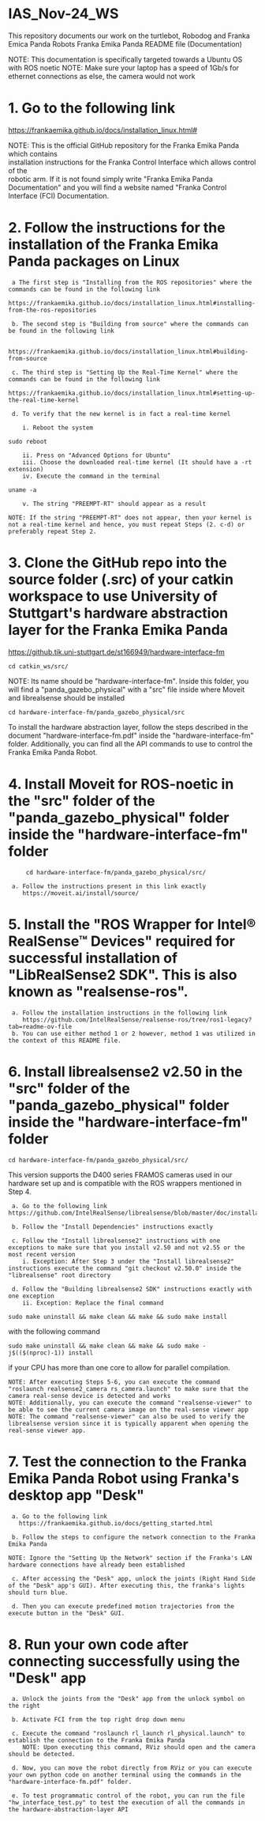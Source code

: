# IAS_Nov-24_WS
This repository documents our work on the turtlebot, Robodog and Franka Emica Panda Robots
Franka Emika Panda README file (Documentation)

NOTE: This documentation is specifically targeted towards a Ubuntu OS with ROS noetic
NOTE: Make sure your laptop has a speed of 1Gb/s for ethernet connections as else, the camera would not work

# 1. Go to the following link 

https://frankaemika.github.io/docs/installation_linux.html#

NOTE: This is the official GitHub repository for the Franka Emika Panda which contains 	
 installation instructions for the Franka Control Interface which allows control of the 	
 robotic arm. If it is not found simply write "Franka Emika Panda Documentation" and you 
will find a website named "Franka Control Interface (FCI) Documentation.

# 2. Follow the instructions for the installation of the Franka Emika Panda packages on Linux 

	 a The first step is "Installing from the ROS repositories" where the commands can be found in the following link

	https://frankaemika.github.io/docs/installation_linux.html#installing-from-the-ros-repositories

	 b. The second step is "Building from source" where the commands can be found in the following link

        https://frankaemika.github.io/docs/installation_linux.html#building-from-source

	 c. The third step is "Setting Up the Real-Time Kernel" where the commands can be found in the following link

	https://frankaemika.github.io/docs/installation_linux.html#setting-up-the-real-time-kernel

	 d. To verify that the new kernel is in fact a real-time kernel
 
		i. Reboot the system 
```
sudo reboot 
```
		ii. Press on "Advanced Options for Ubuntu" 
		iii. Choose the downloaded real-time kernel (It should have a -rt extension)
		iv. Execute the command in the terminal
```
uname -a
```
		v. The string "PREEMPT-RT" should appear as a result

	NOTE: If the string "PREEMPT-RT" does not appear, then your kernel is not a real-time kernel and hence, you must repeat Steps (2. c-d) or preferably repeat Step 2.

# 3. Clone the GitHub repo into the source folder  (.src)  of your catkin workspace to use University of Stuttgart's hardware abstraction layer for the Franka Emika Panda

https://github.tik.uni-stuttgart.de/st166949/hardware-interface-fm
```
cd catkin_ws/src/
```
 NOTE: Its name should be "hardware-interface-fm". Inside this folder, you will find a "panda_gazebo_physical" with a "src" file inside where Moveit and librealsense should be 	installed 
```
cd hardware-interface-fm/panda_gazebo_physical/src
```
  To install the hardware abstraction layer, follow the steps described in the document "hardware-interface-fm.pdf" inside the "hardware-interface-fm" folder. Additionally, you 	can find all the API commands to use to control the Franka Emika Panda Robot.	


# 4. Install Moveit for ROS-noetic in the "src" folder of the "panda_gazebo_physical" folder inside the "hardware-interface-fm" folder 
```
	 cd hardware-interface-fm/panda_gazebo_physical/src/
```
	 a. Follow the instructions present in this link exactly 
        https://moveit.ai/install/source/


# 5. Install the "ROS Wrapper for Intel® RealSense™ Devices" required for successful installation of "LibRealSense2 SDK". This is also known as "realsense-ros".

	 a. Follow the installation instructions in the following link
        https://github.com/IntelRealSense/realsense-ros/tree/ros1-legacy?tab=readme-ov-file 
	 b. You can use either method 1 or 2 however, method 1 was utilized in the context of this README file.
	

# 6. Install librealsense2 v2.50 in the "src" folder of the "panda_gazebo_physical" folder inside the "hardware-interface-fm" folder
```
cd hardware-interface-fm/panda_gazebo_physical/src/
```
 This version supports the D400 series FRAMOS cameras used in our hardware set up and is compatible with the ROS wrappers mentioned in Step 4. 

	 a. Go to the following link
 	https://github.com/IntelRealSense/librealsense/blob/master/doc/installation.md 
  
	 b. Follow the "Install Dependencies" instructions exactly

	 c. Follow the "Install librealsense2" instructions with one exceptions to make sure that you install v2.50 and not v2.55 or the most recent version
		i. Exception: After Step 3 under the "Install librealsense2" instructions execute the command "git checkout v2.50.0" inside the "librealsense" root directory

	 d. Follow the "Building librealsense2 SDK" instructions exactly with one exception
		ii. Exception: Replace the final command
```
sudo make uninstall && make clean && make && sudo make install
```
  with the following command
```
sudo make uninstall && make clean && make && sudo make -j$(($(nproc)-1)) install
```
  if your CPU has more than one core to allow for parallel compilation.

	NOTE: After executing Steps 5-6, you can execute the command "roslaunch realsense2_camera rs_camera.launch" to make sure that the camera real-sense device is detected and works
	NOTE: Additionally, you can execute the command "realsense-viewer" to be able to see the current camera image on the real-sense viewer app
	NOTE: The command "realsense-viewer" can also be used to verify the librealsense version since it is typically apparent when opening the real-sense viewer app.

# 7. Test the connection to the Franka Emika Panda Robot using Franka's desktop app "Desk"

	 a. Go to the following link
       https://frankaemika.github.io/docs/getting_started.html

	 b. Follow the steps to configure the network connection to the Franka Emika Panda

	NOTE: Ignore the "Setting Up the Network" section if the Franka's LAN hardware connections have already been established

	 c. After accessing the "Desk" app, unlock the joints (Right Hand Side of the "Desk" app's GUI). After executing this, the franka's lights should turn blue.

	 d. Then you can execute predefined motion trajectories from the execute button in the "Desk" GUI.

# 8.  Run your own code after connecting successfully using the "Desk" app 


	 a. Unlock the joints from the "Desk" app from the unlock symbol on the right

	 b. Activate FCI from the top right drop down menu

	 c. Execute the command "roslaunch rl_launch rl_physical.launch" to establish the connection to the Franka Emika Panda
		NOTE: Upon executing this command, RViz should open and the camera should be detected.

	 d. Now, you can move the robot directly from RViz or you can execute your own python code on another terminal using the commands in the "hardware-interface-fm.pdf" folder.

	 e. To test programmatic control of the robot, you can run the file "hw_interface_test.py" to test the execution of all the commands in the hardware-abstraction-layer API
 





